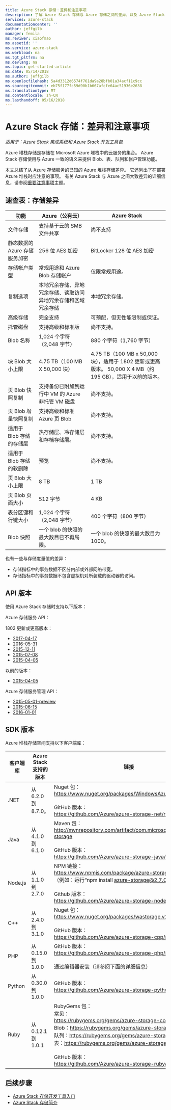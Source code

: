```yaml
---
title: Azure Stack 存储：差异和注意事项
description: 了解 Azure Stack 存储与 Azure 存储之间的差异，以及 Azure Stack 部署注意事项。
services: azure-stack
documentationcenter: ''
author: jeffgilb
manager: femila
ms.reviwer: xiaofmao
ms.assetid: ''
ms.service: azure-stack
ms.workload: na
ms.tgt_pltfrm: na
ms.devlang: na
ms.topic: get-started-article
ms.date: 05/14/2018
ms.author: jeffgilb
ms.openlocfilehash: 5a4d3312d6574f761da9a28bfb01a34acf11c9cc
ms.sourcegitcommit: eb75f177fc59d90b1b667afcfe64ac51936e2638
ms.translationtype: MT
ms.contentlocale: zh-CN
ms.lasthandoff: 05/16/2018
---
```

# <a name="azure-stack-storage-differences-and-considerations"></a>Azure Stack 存储：差异和注意事项

*适用于：Azure Stack 集成系统和 Azure Stack 开发工具包*

Azure 堆栈存储是存储在 Microsoft Azure 堆栈中的云服务的集合。 Azure Stack 存储使用与 Azure 一致的语义来提供 Blob、表、队列和帐户管理功能。

本文总结了从 Azure 存储服务的已知的 Azure 堆栈存储差异。 它还列出了在部署 Azure 堆栈时应注意的事项。 有关 Azure Stack 与 Azure 之间大致差异的详细信息，请参阅[重要注意事项](azure-stack-considerations.md)主题。

## <a name="cheat-sheet-storage-differences"></a>速查表：存储差异

| 功能 | Azure（公有云） | Azure Stack |
| --- | --- | --- |
|文件存储|支持基于云的 SMB 文件共享|尚不支持
|静态数据的 Azure 存储服务加密|256 位 AES 加密|BitLocker 128 位 AES 加密
|存储帐户类型|常规用途和 Azure Blob 存储帐户|仅限常规用途。
|复制选项|本地冗余存储、异地冗余存储、读取访问异地冗余存储和区域冗余存储|本地冗余存储。
|高级存储|完全支持|可预配，但无性能限制或保证。
|托管磁盘|支持高级和标准版|尚不支持。
|Blob 名称|1,024 个字符（2,048 字节）|880 个字符（1,760 字节）
|块 Blob 大小上限|4.75 TB（100 MB X 50,000 块）|4.75 TB（100 MB x 50,000 块），适用于 1802 更新或更高版本。 50,000 X 4 MB（约 195 GB），适用于以前的版本。
|页 Blob 快照复制|支持备份已附加到运行中 VM 的 Azure 非托管 VM 磁盘|尚不支持。
|页 Blob 增量快照复制|支持高级和标准 Azure 页 Blob|尚不支持。
|适用于 Blob 存储的存储层|热存储层、冷存储层和存档存储层。|尚不支持。
适用于 Blob 存储的软删除|预览|尚不支持。
|页 Blob 大小上限|8 TB|1 TB
|页 Blob 页面大小|512 字节|4 KB
|表分区键和行键大小|1,024 个字符（2,048 字节）|400 个字符（800 字节）
|Blob 快照|一个 blob 的快照的最大数目已不再局限。|一个 blob 的快照的最大数目为 1000。|

也有一些与存储度量值的差异：

* 存储指标中的事务数据不区分内部或外部网络带宽。
* 存储指标中的事务数据不包含虚拟机对所装载的驱动器的访问。

## <a name="api-version"></a>API 版本

使用 Azure Stack 存储时支持以下版本：

Azure 存储服务 API：

1802 更新或更高版本：

 - [2017-04-17](https://docs.microsoft.com/rest/api/storageservices/version-2017-04-17)
 - [2016-05-31](https://docs.microsoft.com/rest/api/storageservices/version-2016-05-31)
 - [2015-12-11](https://docs.microsoft.com/rest/api/storageservices/version-2015-12-11)
 - [2015-07-08](https://docs.microsoft.com/rest/api/storageservices/version-2015-07-08)
 - [2015-04-05](https://docs.microsoft.com/rest/api/storageservices/version-2015-04-05)

以前的版本：

 - [2015-04-05](https://docs.microsoft.com/rest/api/storageservices/version-2015-04-05)

Azure 存储服务管理 API：

 - [2015-05-01-preview](https://docs.microsoft.com/rest/api/storagerp/?redirectedfrom=MSDN)
 - [2015-06-15](https://docs.microsoft.com/rest/api/storagerp/?redirectedfrom=MSDN)
 - [2016-01-01](https://docs.microsoft.com/rest/api/storagerp/?redirectedfrom=MSDN)

## <a name="sdk-versions"></a>SDK 版本

Azure 堆栈存储空间支持以下客户端库：

| 客户端库 | Azure Stack 支持的版本 | 链接                                                                                                                                                                                                                                                                                                                                     | 终结点规范       |
|----------------|-------------------------------|------------------------------------------------------------------------------------------------------------------------------------------------------------------------------------------------------------------------------------------------------------------------------------------------------------------------------------------|------------------------------|
| .NET           | 从 6.2.0 到 8.7.0。          | Nuget 包：<br>https://www.nuget.org/packages/WindowsAzure.Storage/<br> <br>GitHub 版本：<br>https://github.com/Azure/azure-storage-net/releases                                                                                                                                                                                    | app.config 文件              |
| Java           | 从 4.1.0 到 6.1.0           | Maven 包：<br>http://mvnrepository.com/artifact/com.microsoft.azure/azure-storage<br> <br>GitHub 版本：<br>https://github.com/Azure/azure-storage-java/releases                                                                                                                                                                    | 连接字符串设置      |
| Node.js        | 从 1.1.0 到 2.7.0           | NPM 链接：<br>https://www.npmjs.com/package/azure-storage<br>（例如：运行“npm install azure-storage@2.7.0”）<br> <br>Github 版本：<br>https://github.com/Azure/azure-storage-node/releases                                                                                                                                         | 服务实例声明 |
| C++            | 从 2.4.0 到 3.1.0           | Nuget 包：<br>https://www.nuget.org/packages/wastorage.v140/<br> <br>GitHub 版本：<br>https://github.com/Azure/azure-storage-cpp/releases                                                                                                                                                                                          | 连接字符串设置      |
| PHP            | 从 0.15.0 到 1.0.0          | GitHub 版本：<br>https://github.com/Azure/azure-storage-php/releases<br> <br>通过编辑器安装（请参阅下面的详细信息）                                                                                                                                                                                                                  | 连接字符串设置      |
| Python         | 从 0.30.0 到 1.0.0          | GitHub 版本：<br>https://github.com/Azure/azure-storage-python/releases                                                                                                                                                                                                                                                                | 服务实例声明 |
| Ruby           | 从 0.12.1 到 1.0.1          | RubyGems 包：<br>常见：<br>https://rubygems.org/gems/azure-storage-common/<br>Blob：https://rubygems.org/gems/azure-storage-blob/<br>队列：https://rubygems.org/gems/azure-storage-queue/<br>表：https://rubygems.org/gems/azure-storage-table/<br> <br>GitHub 版本：<br>https://github.com/Azure/azure-storage-ruby/releases | 连接字符串设置      |

## <a name="next-steps"></a>后续步骤

* [Azure Stack 存储开发工具入门](azure-stack-storage-dev.md)
* [Azure Stack 存储简介](azure-stack-storage-overview.md)
